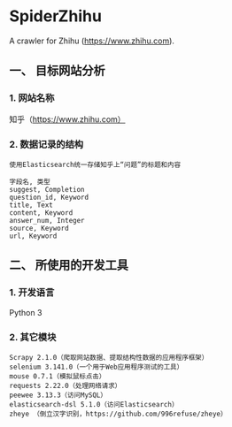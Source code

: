 # SpiderZhihu
A crawler for Zhihu (https://www.zhihu.com).

## 一、 目标网站分析

### 1. 网站名称
知乎（https://www.zhihu.com）

### 2. 数据记录的结构

```
使用Elasticsearch统一存储知乎上“问题”的标题和内容

字段名, 类型
suggest, Completion
question_id, Keyword
title, Text
content, Keyword
answer_num, Integer
source, Keyword
url, Keyword
```

## 二、 所使用的开发工具

### 1. 开发语言

Python 3
### 2. 其它模块
```
Scrapy 2.1.0（爬取网站数据、提取结构性数据的应用程序框架）
selenium 3.141.0（一个用于Web应用程序测试的工具）
mouse 0.7.1（模拟鼠标点击）
requests 2.22.0（处理网络请求）
peewee 3.13.3（访问MySQL）
elasticsearch-dsl 5.1.0（访问Elasticsearch）
zheye （倒立汉字识别，https://github.com/996refuse/zheye）
```

